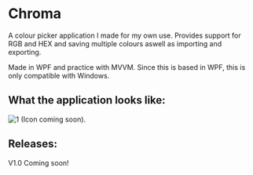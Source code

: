 # Chroma
A colour picker application I made for my own use.
Provides support for RGB and HEX and saving multiple colours aswell as importing and exporting.

Made in WPF and practice with MVVM. Since this is based in WPF, this is only compatible with Windows.

## What the application looks like:
![1](https://user-images.githubusercontent.com/87785573/184686038-a5ad99ed-9a28-400b-ad68-b74b21d2e4a9.PNG)
(Icon coming soon).

## Releases:
V1.0 Coming soon!
